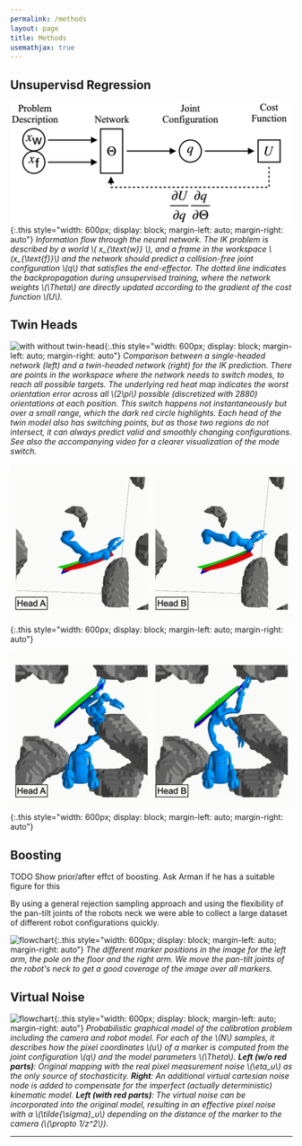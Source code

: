 ```yaml
---
permalink: /methods
layout: page
title: Methods
usemathjax: true
---
```


## Unsupervisd Regression
![flowchart](../assets/imgs/methods/information_flow.png){:.this
    style="width: 600px;
    display: block;
    margin-left: auto;
    margin-right: auto"}
*Information flow through the neural network.
The IK problem is described by a world \\( x_{\text{w}} \\), and a frame in the workspace \\(x_{\text{f}}\\) and the network should predict a collision-free joint configuration \\(q\\) that satisfies the end-effector.
The dotted line indicates the backpropagation during unsupervised training, where the network weights \\(\Theta\\) are directly updated according to the gradient of the cost function \\(U\\).*


## Twin Heads
![with without twin-head](../assets/imgs/methods/why-twin.gif){:.this
    style="width: 600px;
    display: block;
    margin-left: auto;
    margin-right: auto"}
*Comparison between a single-headed network (left) and a twin-headed network (right) for the IK prediction.
There are points in the workspace where the network needs to switch modes, to reach all possible targets.
The underlying red heat map indicates the worst orientation error across all \\(2\pi\\) possible (discretized with 2880) orientations at each position.
This switch happens not instantaneously but over a small range, which the dark red circle highlights.
Each head of the twin model also has switching points, but as those two regions do not intersect, it can always predict valid and smoothly changing configurations.
See also the accompanying video for a clearer visualization of the mode switch.*

![example twin-head JustinArm07](../assets/imgs/methods/example-twin-head_JustinArm07.gif){:.this
    style="width: 600px;
    display: block;
    margin-left: auto;
    margin-right: auto"}

![example twin-head Justin19](../assets/imgs/methods/example-twin-head_Justin19.gif){:.this
    style="width: 600px;
    display: block;
    margin-left: auto;
    margin-right: auto"}



## Boosting
TODO Show prior/after effct of boosting.
Ask Arman if he has a suitable figure for this

By using a general rejection sampling approach and using the flexibility of the pan-tilt joints of the robots neck we were able to
collect a large dataset of different robot configurations quickly.



![flowchart](../assets/imgs/ub4.png){:.this
style="width: 600px;
display: block;
margin-left: auto;
margin-right: auto"}
*The different marker positions in the image for the left arm, the pole on the floor and the right arm.
We move the pan-tilt joints of the robot's neck to get a good coverage of the image over all markers.*

## Virtual Noise

![flowchart](../assets/imgs/probabilistic_graph.png){:.this
style="width: 600px;
display: block;
margin-left: auto;
margin-right: auto"}
*Probabilistic graphical model of the calibration problem including the camera and robot model.
For each of the \\(N\\) samples, it describes how the pixel coordinates \\(u\\) of a marker is computed from the joint configuration \\(q\\) and the model parameters \\(\Theta\\).
**Left (w/o red parts)**: Original mapping with the real pixel measurement noise \\(\eta_u\\) as the only source of stochasticity.
**Right**: An additional virtual cartesian noise node is added to compensate for the imperfect (actually deterministic) kinematic model.
**Left (with red parts)**: The virtual noise can be incorporated into the original model, resulting in an effective pixel noise with a \\(\tilde{\sigma}_u\\) depending on the distance of the marker to the camera (\\(\propto 1/z^2\\)).*

---



